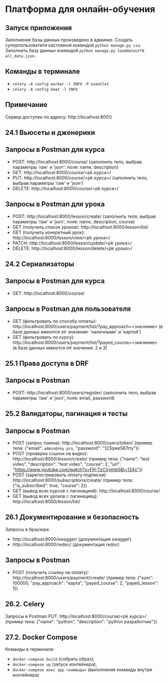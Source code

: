 # Платформа для онлайн-обучения

## Запуск приложения
Заполнение базы данных произведено в админке. Создать суперпользователя кастомной командой `python manage.py csu`. Заполнить базу данных командой `python manage.py loaddatautf8 all_data.json`. 

## Команды в терминале
- `celery -A config worker -l INFO -P eventlet`
- `celery -A config beat -l INFO`

## Примечание
Сервер доступен по адресу: http://localhost:8001/

## 24.1 Вьюсеты и дженерики
## Запросы в Postman для курса
- POST: http://localhost:8000/course/ (заполнить тело, выбрав параметры 'raw' и 'json'; поля: name, description)
- GET: http://localhost:8000/course/<pk курса>/
- PUT: http://localhost:8000/course/<pk курса>/ (заполнить тело, выбрав параметры 'raw' и 'json')
- DELETE: http://localhost:8000/course/<pk курса>/

## Запросы в Postman для урока
- POST: http://localhost:8000/lesson/create/ (заполнить тело, выбрав параметры 'raw' и 'json', поля: name, description, course)
- GET (получить список уроков): http://localhost:8000/lesson/list/
- GET (получить конкретный урок): http://localhost:8000/lesson/view/<pk урока>/
- PATCH: http://localhost:8000/lesson/update/<pk урока>/
- DELETE: http://localhost:8000/lesson/delete/<pk урока>/

## 24.2 Сериализаторы
## Запросы в Postman для курса
- GET: http://localhost:8000/course/

## Запросы в Postman для пользователя
- GET (фильтровать по способу оплаты): http://localhost:8000/users/payment/list/?pay_approach=<значение> (в базе данных имеются str значения: 'наличными' и 'картой')
- GET (фильтровать по курсу): http://localhost:8000/users/payment/list/?payed_course=<значение> (в базе данных имеются int значения: 2 и 3)

## 25.1 Права доступа в DRF
## Запросы в Postman
- POST: http://localhost:8000/users/register/ (заполнить тело, выбрав параметры 'raw' и 'json', поля: email, password)

## 25.2 Валидаторы, пагинация и тесты
## Запросы в Postman
- POST (запрос токена): http://localhost:8000/users/token/ (пример тела: {"email": `admin@sky.pro`, "password": "123qwe567rty"})
- POST (проверка ссылок на видео): http://localhost:8000/lesson/create/ (пример тела: {"name": "test video", "description": "test video", "course": 2, "url": "https://www.youtube.com/watch?v=FH-TzCVymb0&t=124s"})
- POST (зарегистрировать оплату подписки): http://localhost:8000/subscriptions/create/ (пример тела: {"is_subscribed": true, "course": 2})
- GET (вывод всех курсов с пагинацией): http://localhost:8000/course/
- GET (вывод всех уроков с пагинациец): http://localhost:8000/lesson/list/

## 26.1 Документирование и безопасность
Запросы в браузере
- http://localhost:8000/swagger/ (документация swagger)
- http://localhost:8000/redoc/ (документация redoc)

## Запросы в Postman
- POST (получить ссылку на оплату): http://localhost:8000/users/payment/create/ (пример тела: {"sum": 100000, "pay_approach": "карта", "payed_course": 2, "payed_lesson": 1})

## 26.2. Celery
Запросы в Postman
PUT: http://localhost:8000/course/<pk курса>/ (пример тела: {"name": "python", "description": "python разработчик"})

## 27.2. Docker Compose
Команды в терминале:
- `docker-compose build` (собрать образ);
- `docker-compose up` (запуск контейнера);
- `docker-compose exec app <команда>` (выполнение команды внутри контейнера)
